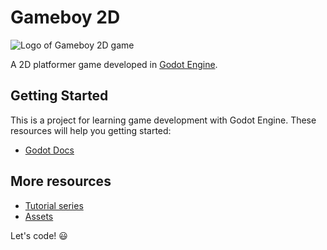 # Gameboy 2D
![Logo of Gameboy 2D game](https://i.ibb.co/MZNFP2v/platform-Char-happy.png)

A 2D platformer game developed in [Godot Engine](https://godotengine.org).

## Getting Started
This is a project for learning game development with Godot Engine. These resources will help you getting started:

+ [Godot Docs](https://docs.godotengine.org)

## More resources
+ [Tutorial series](https://youtube.com/playlist?list=PLda3VoSoc_TSBBOBYwcmlamF1UrjVtccZ)
+ [Assets](https://kenney.nl)

Let's code! :smiley:
